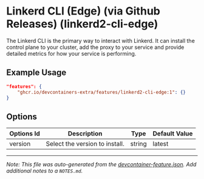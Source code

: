 
# Linkerd CLI (Edge) (via Github Releases) (linkerd2-cli-edge)

The Linkerd CLI is the primary way to interact with Linkerd. It can install the control plane to your cluster, add the proxy to your service and provide detailed metrics for how your service is performing.

## Example Usage

```json
"features": {
    "ghcr.io/devcontainers-extra/features/linkerd2-cli-edge:1": {}
}
```

## Options

| Options Id | Description | Type | Default Value |
|-----|-----|-----|-----|
| version | Select the version to install. | string | latest |



---

_Note: This file was auto-generated from the [devcontainer-feature.json](devcontainer-feature.json).  Add additional notes to a `NOTES.md`._
